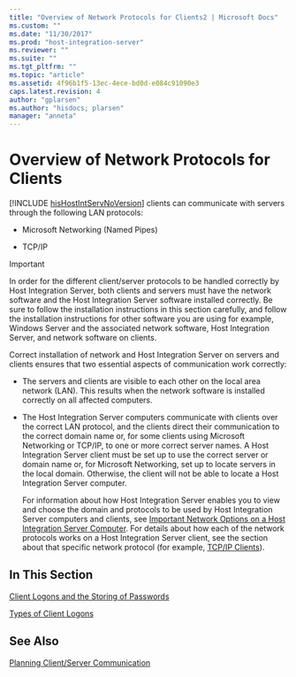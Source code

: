 ```yaml
---
title: "Overview of Network Protocols for Clients2 | Microsoft Docs"
ms.custom: ""
ms.date: "11/30/2017"
ms.prod: "host-integration-server"
ms.reviewer: ""
ms.suite: ""
ms.tgt_pltfrm: ""
ms.topic: "article"
ms.assetid: 4f96b1f5-13ec-4ece-bd0d-e084c91090e3
caps.latest.revision: 4
author: "gplarsen"
ms.author: "hisdocs; plarsen"
manager: "anneta"
---
```

# Overview of Network Protocols for Clients
[!INCLUDE [hisHostIntServNoVersion](../includes/hishostintservnoversion-md.md)] clients can communicate with servers through the following LAN protocols:  
  
-   Microsoft Networking (Named Pipes)  
  
-   TCP/IP  
  
> [!IMPORTANT]
>  In order for the different client/server protocols to be handled correctly by Host Integration Server, both clients and servers must have the network software and the Host Integration Server software installed correctly. Be sure to follow the installation instructions in this section carefully, and follow the installation instructions for other software you are using for example, Windows Server and the associated network software, Host Integration Server, and network software on clients.  
  
 Correct installation of network and Host Integration Server on servers and clients ensures that two essential aspects of communication work correctly:  
  
- The servers and clients are visible to each other on the local area network (LAN). This results when the network software is installed correctly on all affected computers.  
  
- The Host Integration Server computers communicate with clients over the correct LAN protocol, and the clients direct their communication to the correct domain name or, for some clients using Microsoft Networking or TCP/IP, to one or more correct server names. A Host Integration Server client must be set up to use the correct server or domain name or, for Microsoft Networking, set up to locate servers in the local domain. Otherwise, the client will not be able to locate a Host Integration Server computer.  
  
  For information about how Host Integration Server enables you to view and choose the domain and protocols to be used by Host Integration Server computers and clients, see [Important Network Options on a Host Integration Server Computer](../core/important-network-options-on-a-host-integration-server-computer2.md). For details about how each of the network protocols works on a Host Integration Server client, see the section about that specific network protocol (for example, [TCP/IP Clients](../core/tcp-ip-clients2.md)).  
  
## In This Section  
 [Client Logons and the Storing of Passwords](../core/client-logons-and-the-storing-of-passwords1.md)  
  
 [Types of Client Logons](../core/types-of-client-logons1.md)  
  
## See Also  
 [Planning Client/Server Communication](../core/planning-client-server-communication2.md)